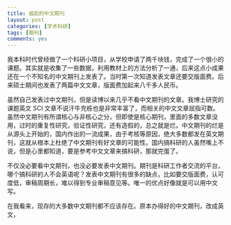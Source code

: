 ```yaml
---
title: 尴尬的中文期刊
layout: post
categories: [学术科研]
tags: [期刊]
comments: yes
---
```


我本科时代曾经做了一个科研小项目，从学校申请了两千块钱，完成了一个很小的课题。其实就是收集了一些数据，利用教材上的方法分析了一通，后来这点小成果还在一个不知名的中文期刊上发表了。当时第一次知道发表文章还要交版面费。后来硕士期间也发表了两篇中文文章，版面费加起来八千多人民币。

虽然自己发表过中文期刊，但是读博以来几乎不看中文期刊的文章。我博士研究的课题英文 SCI 文章不说汗牛充栋也是非常丰富了，而相关的中文文章屈指可数。虽然中文期刊有所谓核心与非核心之分，但即使是核心期刊，里面的多数文章没用，过时的重复性研究，验证性研究，还有造假的，总之就是烂。中文期刊的烂是从源头上开始的，国内作出的一流成果，由于考核等原因，绝大多数都发在英文期刊，这就从根本上杜绝了中文期刊有好文章的可能性。国内搞科研的人虽然嘴上不说，但是心里都知道，要是参考中文文章来搞科研，那就完蛋了。

不仅没必要看中文期刊，也没必要发表中文期刊。期刊是科研工作者交流的平台，哪个搞科研的人不会英语呢？发表中文期刊有很多的缺点，比如要交版面费，认可度低，审稿周期长，难以得到专业审稿意见等。唯一的优点好像就是可以用中文写。

在我看来，现存的大多数中文期刊都不应该存在。原本办得好的中文期刊，改成英文，